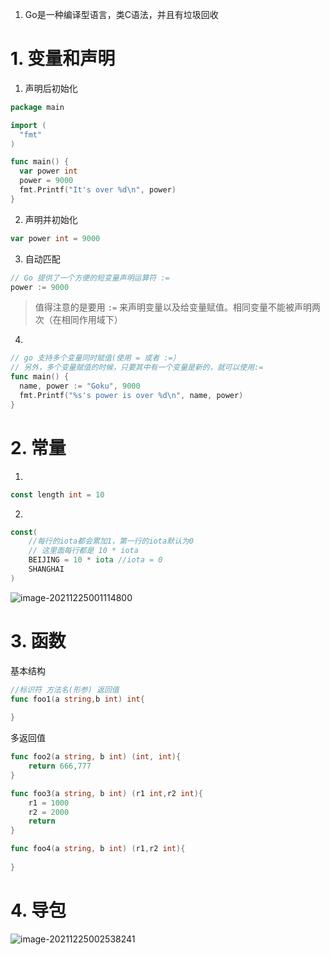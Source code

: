 1. Go是一种编译型语言，类C语法，并且有垃圾回收

# 1. 变量和声明

1. 声明后初始化

```Go
package main

import (
  "fmt"
)

func main() {
  var power int
  power = 9000
  fmt.Printf("It's over %d\n", power)
}
```

2. 声明并初始化

```Go
var power int = 9000
```

3. 自动匹配

```Go
// Go 提供了一个方便的短变量声明运算符 :=
power := 9000
```

> 值得注意的是要用 `:=` 来声明变量以及给变量赋值。相同变量不能被声明两次（在相同作用域下）

4. 

```go
// go 支持多个变量同时赋值(使用 = 或者 :=）
// 另外，多个变量赋值的时候，只要其中有一个变量是新的，就可以使用:=
func main() {
  name, power := "Goku", 9000
  fmt.Printf("%s's power is over %d\n", name, power)
}
```

# 2. 常量

1. 

```go
const length int = 10
```

2. 

```go
const(
    //每行的iota都会累加1，第一行的iota默认为0
    // 这里面每行都是 10 * iota
    BEIJING = 10 * iota //iota = 0
    SHANGHAI
)
```

![image-20211225001114800](http://aikaid-img.oss-cn-shanghai.aliyuncs.com/img/image-20211225001114800.png)

# 3. 函数

基本结构

```go
//标识符 方法名(形参) 返回值
func foo1(a string,b int) int{
    
}
```

多返回值

```go
func foo2(a string, b int) (int, int){
    return 666,777
}

func foo3(a string, b int) (r1 int,r2 int){
    r1 = 1000
    r2 = 2000
    return 
}

func foo4(a string, b int) (r1,r2 int){
    
}
```

# 4. 导包

![image-20211225002538241](http://aikaid-img.oss-cn-shanghai.aliyuncs.com/img/image-20211225002538241.png)